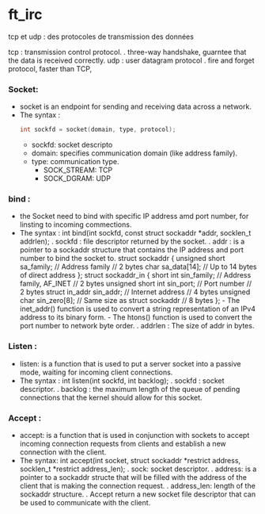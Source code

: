 # ft_irc



tcp et udp : des protocoles de transmission des données

tcp : transmission control protocol.
    . three-way handshake, guarntee that the data is received correctly.
udp : user datagram protocol
    . fire and forget protocol, faster than TCP, 

### Socket:
-  socket is an endpoint for sending and receiving data across a network.
-  The syntax : 
    ```c++
    int sockfd = socket(domain, type, protocol);
    ```
    - sockfd: socket descripto
    - domain: specifies communication domain (like address family).
    - type: communication type.
        - SOCK_STREAM: TCP
        - SOCK_DGRAM: UDP

### bind :
- the Socket need to bind with specific IP address amd port number, for linsting to incoming commections.
- The syntax : 
    int bind(int sockfd, const struct sockaddr *addr, socklen_t addrlen);
    . sockfd : file descriptor returned by the socket.
    . addr : is a pointer to a sockaddr structure that 
        contains the IP address and port number to bind the socket to.
        struct sockaddr {
            unsigned short sa_family;    // Address family    // 2 bytes
            char sa_data[14];            // Up to 14 bytes of direct address
        };
        struct sockaddr_in {
            short int sin_family;           // Address family, AF_INET  // 2 bytes
            unsigned short int sin_port;    // Port number  // 2 bytes
            struct in_addr sin_addr;        // Internet address  // 4 bytes
            unsigned char sin_zero[8];      // Same size as struct sockaddr // 8 bytes
        };
        - The inet_addr() function is used to convert a string representation of an IPv4 address to 
            its binary form.
        - The htons() function is used to convert the port number to network byte order. 
    . addrlen : The size of addr in bytes.
### Listen : 
- listen: is a function that is used to put a server socket into a passive mode, waiting for incoming client connections.
- The syntax :
    int listen(int sockfd, int backlog);
    . sockfd : socket descriptor.
    . backlog :  the maximum length of the queue of pending connections that the kernel should allow for this socket.
### Accept :
- accept: is a function that is used in conjunction with sockets to accept incoming connection requests from clients and establish a new connection with the client.
- The syntax: 
    int accept(int socket, struct sockaddr *restrict address, socklen_t *restrict address_len);
    . sock: socket descriptor.
    . address: is a pointer to a sockaddr structe that will be filled with the address of the client that is making the connection request.
    . address_len: length of the sockaddr structure.
    . Accept return a new socket file descriptor that can be used to communicate with the client.


